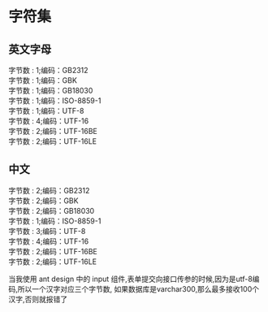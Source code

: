 # 字符集

## 英文字母
字节数 : 1;编码：GB2312  
字节数 : 1;编码：GBK  
字节数 : 1;编码：GB18030  
字节数 : 1;编码：ISO-8859-1  
字节数 : 1;编码：UTF-8  
字节数 : 4;编码：UTF-16  
字节数 : 2;编码：UTF-16BE  
字节数 : 2;编码：UTF-16LE  

## 中文
字节数 : 2;编码：GB2312  
字节数 : 2;编码：GBK  
字节数 : 2;编码：GB18030  
字节数 : 1;编码：ISO-8859-1  
字节数 : 3;编码：UTF-8  
字节数 : 4;编码：UTF-16  
字节数 : 2;编码：UTF-16BE  
字节数 : 2;编码：UTF-16LE 

当我使用 ant design 中的 input 组件,表单提交向接口传参的时候,因为是utf-8编码,所以一个汉字对应三个字节数,
如果数据库是varchar300,那么最多接收100个汉字,否则就报错了
